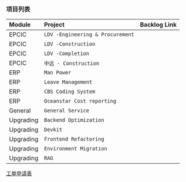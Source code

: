 ### 项目列表

| Module     | Project                           | Backlog Link   |
|:-----------|:--------------------------------- |:-------------- |
| EPCIC      | `LDV -Engineering & Procurement`  |                |
| EPCIC      | `LDV -Construction`               |                |
| EPCIC      | `LDV -Completion`                 |                |
| EPCIC      | `中远 - Construction`              |                |
| ERP        | `Man Power`                       |                |
| ERP        | `Leave Management`                |                |
| ERP        | `CBS Coding System`               |                |
| ERP        | `Oceanstar Cost reporting`        |                |
| General    | `General Service`                 |                |
| Upgrading  | `Backend Optimization`            |                |
| Upgrading  | `Devkit`                          |                |
| Upgrading  | `Frontend Refactoring`            |                |
| Upgrading  | `Environment Migration`           |                |
| Upgrading  | `RAG`                             |                |

[工单申请表](https://github.com/OceanSTAR-Elite-IDE/request-forms/issues/new/choose)
